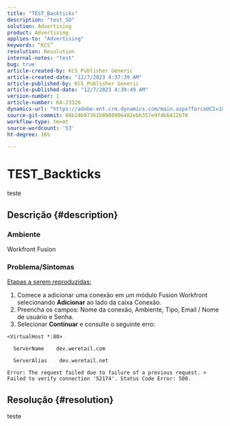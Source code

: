 ```yaml
---
title: "TEST_Backticks"
description: "test_SD"
solution: Advertising
product: Advertising
applies-to: "Advertising"
keywords: “KCS”
resolution: Resolution
internal-notes: "test"
bug: true
article-created-by: KCS_Publisher Generic
article-created-date: "12/7/2023 4:37:39 AM"
article-published-by: KCS_Publisher Generic
article-published-date: "12/7/2023 4:39:49 AM"
version-number: 1
article-number: KA-23326
dynamics-url: "https://adobe-ent.crm.dynamics.com/main.aspx?forceUCI=1&pagetype=entityrecord&etn=knowledgearticle&id=2f2c7357-ba94-ee11-be37-6045bd006149"
source-git-commit: 66b24b07361b8908906482ebb357e9f4b6412670
workflow-type: tm+mt
source-wordcount: '53'
ht-degree: 16%

---
```


# TEST_Backticks


teste

## Descrição {#description}


### Ambiente

Workfront Fusion

### Problema/Sintomas

<u>Etapas a serem reproduzidas:</u>

1. Comece a adicionar uma conexão em um módulo Fusion Workfront selecionando <b>Adicionar</b> ao lado da caixa Conexão.
2. Preencha os campos: Nome da conexão, Ambiente, Tipo, Email / Nome de usuário e Senha.
3. Selecionar <b>Continuar</b> e consulte o seguinte erro:



```
<VirtualHost *:80>
 
  ServerName    dev.weretail.com
 
  ServerAlias    dev.weretail.net
```



```
Error: The request failed due to failure of a previous request. > Failed to verify connection '52174'. Status Code Error: 500.
```



## Resolução {#resolution}


teste
